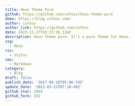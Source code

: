 ```yaml
---
title: Hexo Theme Pure
github: https://github.com/cofess/hexo-theme-pure
demo: https://blog.cofess.com/
author: cofess
author_link: https://github.com/cofess
date: 2023-11-27T03:23:36.134Z
description: Hexo theme pure. It's a pure theme for Hexo.
ssg:
  - Hexo
css:
  - Stylus
cms:
  - Markdown
category:
  - Blog
draft: false
publish_date: '2017-06-10T05:06:19Z'
update_date: '2022-03-21T07:18:46Z'
github_star: 1064
github_fork: 292
---
```

